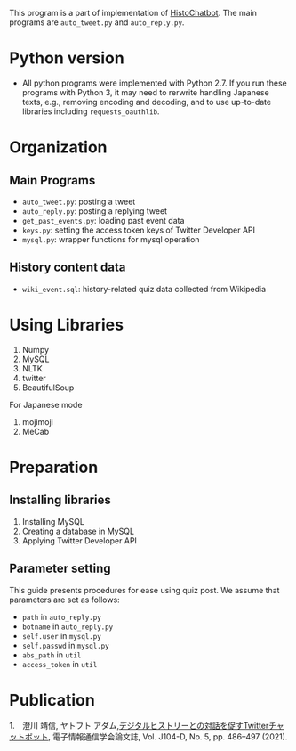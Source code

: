 This program is a part of implementation of [HistoChatbot](https://mobile.twitter.com/HistoChatbot). 
The main programs are `auto_tweet.py` and `auto_reply.py`.

# Python version
* All python programs were implemented with Python 2.7. If you run these programs with Python 3, it may need to rerwrite handling Japanese texts, e.g., removing encoding and decoding, and to use up-to-date libraries including `requests_oauthlib`.


# Organization
## Main Programs
* `auto_tweet.py`: posting a tweet
* `auto_reply.py`: posting a replying tweet
* `get_past_events.py`: loading past event data
* `keys.py`: setting the access token keys of Twitter Developer API
* `mysql.py`: wrapper functions for mysql operation


## History content data
* `wiki_event.sql`: history-related quiz data collected from Wikipedia



# Using Libraries
1. Numpy
2. MySQL
3. NLTK
4. twitter
5. BeautifulSoup

For Japanese mode
1. mojimoji
2. MeCab


# Preparation
## Installing libraries

1. Installing MySQL
2. Creating a database in MySQL
3. Applying Twitter Developer API

## Parameter setting
This guide presents procedures for ease using quiz post. We assume that parameters are set as follows:
* `path` in `auto_reply.py`
* `botname` in `auto_reply.py`
* `self.user` in `mysql.py`
* `self.passwd` in `mysql.py`
* `abs_path` in `util`
* `access_token` in `util`


# Publication
1.　澄川 靖信, ヤトフト アダム,[デジタルヒストリーとの対話を促すTwitterチャットボット](https://search.ieice.org/bin/summary.php?id=j104-d_5_486), 電子情報通信学会論文誌, Vol. J104-D, No. 5, pp. 486–497 (2021).

